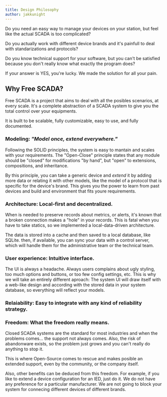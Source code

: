 ```yaml
---
title: Design Philosophy
author: jakkunight
---
```


Do you need an easy way to manage your devices on your station, 
but feel like the actual SCADA is too complicated?

Do you actually work with different device brands and it's painfull to 
deal with standarizations and protocols?

Do you know technical support for your software, but you can't be 
satisfied because you don't really know what exactly the program does?

If your answer is YES, you're lucky. We made the solution for all your pain.

## Why Free SCADA?
Free SCADA is a project that aims to deal with all the posibles scenarios, at 
every scale. It's a complete abstraction of a SCADA system to give you the 
total control over your equipments.

It is built to be scalable, fully customizable, easy to use, and fully documented.

### Modeling: *"Model once, extend everywhere."*
Following the SOLID principles, the system is easy to mantain and scales with 
your requirements. The "Open-Close" principle states that any module should be 
"closed" for modifications "by hand", but "open" to extensions, compositions, and 
inheritance.

By this principle, you can take a generic device and *extend* it by adding 
more data or relating it with other models, like the model of a protocol that 
is specific for the device's brand. This gives you the power to learn from 
past devices and build and environment that fits youre requirements.

### Architecture: Local-first and decentralized.
When is needed to preserve records about metrics, or alerts, it's known that 
a broken connection makes a "hole" in your records. This is fatal when 
you have to take statics, so we implemented a local-data-driven architecture. 

The data is stored into a cache and then saved to a local database, like SQLite. 
then, if available, you can sync your data with a control server, which will 
handle them for the administrative team or the technical team.

### User experience: Intuitive interface.
The UI is always a headache. Always users complains about ugly styling, 
too much options and buttons, or too few config settings, etc. This 
is why we will take an entirely different aproach: The system UI 
will draw itself with a web-like design and according with the stored data in your 
system database, so everything will reflect your models.


### Relaiability: Easy to integrate with any kind of reliability strategy.


### Freedom: What the freedom really means.
Closed SCADA systems are the standard for most industries and when the problems 
comes... the support not always comes. Also, the risk of abandonware exists, 
so the problem just grows and you can't really do anything to stop it.

This is where Open-Source comes to rescue and makes posible an extended support, 
even by the community, or the company itself.

Also, other benefits can be deduced from this freedom. For example, if you 
like to extend a device configuration for an IED, just do it. We do not 
have any preference for a particular manufacturer. We are not going to 
block your system for connecing different devices of different brands.

